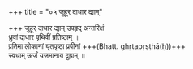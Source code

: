 +++
title = "०५ जुहूर् दाधार द्याम्"

+++
जुहूर् दाधार द्याम् उपहृद् अन्तरिक्षं  
ध्रुवां दाधार पृथिवीं प्रतिष्ठाम् ।  
प्रतिमा लोकानां घृतपृष्ठा प्रपीनां +++(Bhatt. ghṛtapṛṣṭhā(ḥ))+++  
स्वधाम् ऊर्जं यजमानाय दुह्राम् ॥